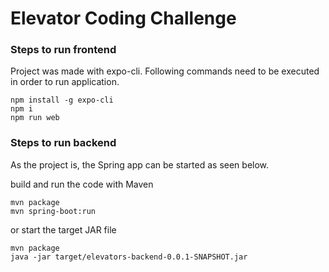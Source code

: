 # Elevator Coding Challenge

### Steps to run frontend

Project was made with expo-cli. Following commands need to be executed in order to run application.

	npm install -g expo-cli
	npm i
	npm run web

### Steps to run backend

As the project is, the Spring app can be started as seen below.

build and run the code with Maven

    mvn package
    mvn spring-boot:run

or start the target JAR file 

    mvn package
    java -jar target/elevators-backend-0.0.1-SNAPSHOT.jar

